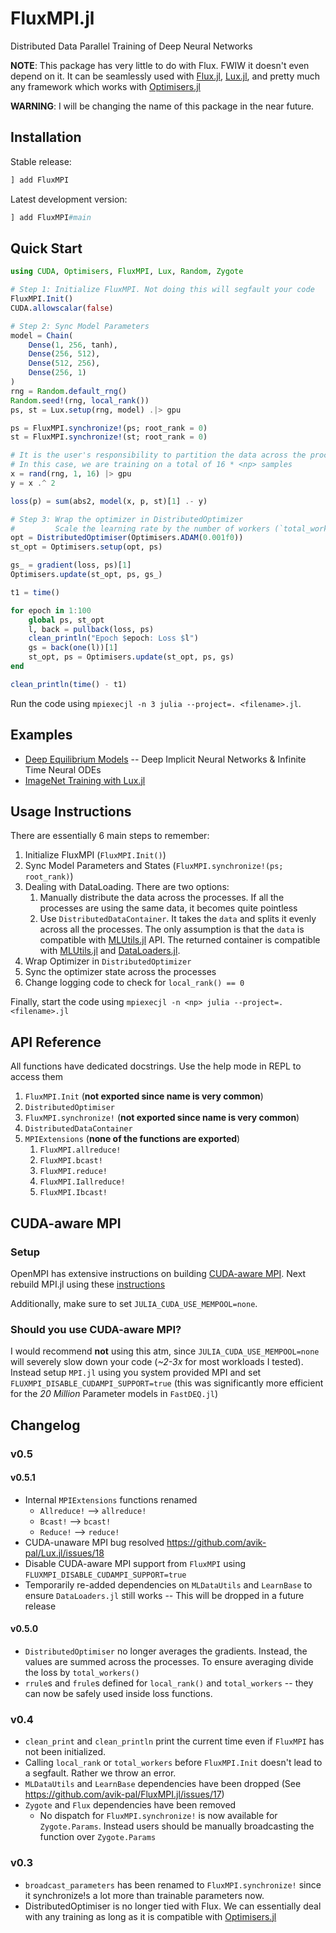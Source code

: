 # FluxMPI.jl

Distributed Data Parallel Training of Deep Neural Networks

**NOTE**: This package has very little to do with Flux. FWIW it doesn't even depend on it. It can be seamlessly used with [Flux.jl](https://github.com/FluxML/Flux.jl), [Lux.jl](https://github.com/avik-pal/Lux.jl), and pretty much any framework which works with [Optimisers.jl](https://github.com/FluxML/Optimisers.jl)

**WARNING**: I will be changing the name of this package in the near future.

## Installation

Stable release:

```julia
] add FluxMPI
```

Latest development version:

```julia
] add FluxMPI#main
```

## Quick Start

```julia
using CUDA, Optimisers, FluxMPI, Lux, Random, Zygote

# Step 1: Initialize FluxMPI. Not doing this will segfault your code
FluxMPI.Init()
CUDA.allowscalar(false)

# Step 2: Sync Model Parameters
model = Chain(
    Dense(1, 256, tanh),
    Dense(256, 512),
    Dense(512, 256),
    Dense(256, 1)
)
rng = Random.default_rng()
Random.seed!(rng, local_rank())
ps, st = Lux.setup(rng, model) .|> gpu

ps = FluxMPI.synchronize!(ps; root_rank = 0)
st = FluxMPI.synchronize!(st; root_rank = 0)

# It is the user's responsibility to partition the data across the processes
# In this case, we are training on a total of 16 * <np> samples
x = rand(rng, 1, 16) |> gpu
y = x .^ 2

loss(p) = sum(abs2, model(x, p, st)[1] .- y)

# Step 3: Wrap the optimizer in DistributedOptimizer
#         Scale the learning rate by the number of workers (`total_workers()`).
opt = DistributedOptimiser(Optimisers.ADAM(0.001f0))
st_opt = Optimisers.setup(opt, ps)

gs_ = gradient(loss, ps)[1]
Optimisers.update(st_opt, ps, gs_)

t1 = time()

for epoch in 1:100
    global ps, st_opt
    l, back = pullback(loss, ps)
    clean_println("Epoch $epoch: Loss $l")
    gs = back(one(l))[1]
    st_opt, ps = Optimisers.update(st_opt, ps, gs)
end

clean_println(time() - t1)
```

Run the code using `mpiexecjl -n 3 julia --project=. <filename>.jl`.

## Examples

* [Deep Equilibrium Models](https://github.com/SciML/FastDEQ.jl) -- Deep Implicit Neural Networks & Infinite Time Neural ODEs
* [ImageNet Training with Lux.jl](https://github.com/avik-pal/Lux.jl/tree/main/examples/ImageNet)

## Usage Instructions

There are essentially 6 main steps to remember:

1. Initialize FluxMPI (`FluxMPI.Init()`)
2. Sync Model Parameters and States (`FluxMPI.synchronize!(ps; root_rank)`)
3. Dealing with DataLoading. There are two options:
    1. Manually distribute the data across the processes. If all the processes are using the same data, it becomes quite pointless
    2. Use `DistributedDataContainer`. It takes the `data` and splits it evenly across all the processes. The only assumption is that the `data` is compatible with [MLUtils.jl](https://github.com/JuliaML/MLUtils.jl) API. The returned container is compatible with [MLUtils.jl](https://github.com/JuliaML/MLUtils.jl) and [DataLoaders.jl](https://lorenzoh.github.io/DataLoaders.jl/dev/).
4. Wrap Optimizer in `DistributedOptimizer`
5. Sync the optimizer state across the processes
6. Change logging code to check for `local_rank() == 0`

Finally, start the code using `mpiexecjl -n <np> julia --project=. <filename>.jl`

## API Reference

All functions have dedicated docstrings. Use the help mode in REPL to access them

1. `FluxMPI.Init` (**not exported since name is very common**)
2. `DistributedOptimiser`
3. `FluxMPI.synchronize!` (**not exported since name is very common**)
4. `DistributedDataContainer`
5. `MPIExtensions` (**none of the functions are exported**)
   1. `FluxMPI.allreduce!`
   2. `FluxMPI.bcast!`
   3. `FluxMPI.reduce!`
   4. `FluxMPI.Iallreduce!`
   5. `FluxMPI.Ibcast!`

## CUDA-aware MPI

### Setup

OpenMPI has extensive instructions on building [CUDA-aware MPI](https://www-lb.open-mpi.org/faq/?category=buildcuda). Next rebuild MPI.jl using these [instructions](https://juliaparallel.org/MPI.jl/stable/configuration/#Using-a-system-provided-MPI)

Additionally, make sure to set `JULIA_CUDA_USE_MEMPOOL=none`.

### Should you use CUDA-aware MPI?

I would recommend **not** using this atm, since `JULIA_CUDA_USE_MEMPOOL=none` will severely slow down your code (*~2-3x* for most workloads I tested). Instead setup `MPI.jl` using you system provided MPI and set `FLUXMPI_DISABLE_CUDAMPI_SUPPORT=true` (this was significantly more efficient for the *20 Million* Parameter models in `FastDEQ.jl`)

## Changelog

### v0.5

#### v0.5.1

* Internal `MPIExtensions` functions renamed
  * `Allreduce!` --> `allreduce!`
  * `Bcast!` --> `bcast!`
  * `Reduce!` --> `reduce!`
* CUDA-unaware MPI bug resolved https://github.com/avik-pal/Lux.jl/issues/18
* Disable CUDA-aware MPI support from `FluxMPI` using `FLUXMPI_DISABLE_CUDAMPI_SUPPORT=true`
* Temporarily re-added dependencies on `MLDataUtils` and `LearnBase` to ensure `DataLoaders.jl` still works -- This will be dropped in a future release

#### v0.5.0

* `DistributedOptimiser` no longer averages the gradients. Instead, the values are summed across the processes. To ensure averaging divide the loss by `total_workers()`
* `rrule`s and `frule`s defined for `local_rank()` and `total_workers` -- they can now be safely used inside loss functions.

### v0.4

* `clean_print` and `clean_println` print the current time even if `FluxMPI` has not been initialized.
* Calling `local_rank` or `total_workers` before `FluxMPI.Init` doesn't lead to a segfault. Rather we throw an error.
* `MLDataUtils` and `LearnBase` dependencies have been dropped (See https://github.com/avik-pal/FluxMPI.jl/issues/17)
* `Zygote` and `Flux` dependencies have been removed
    * No dispatch for `FluxMPI.synchronize!` is now available for `Zygote.Params`. Instead users should be manually broadcasting the function over `Zygote.Params`

### v0.3

* `broadcast_parameters` has been renamed to `FluxMPI.synchronize!` since it synchronize!s a lot more than trainable parameters now.
* DistributedOptimiser is no longer tied with Flux. We can essentially deal with any training as long as it is compatible with [Optimisers.jl](https://github.com/FluxML/Optimisers.jl)
